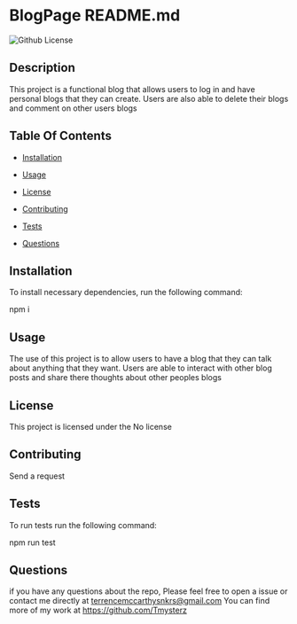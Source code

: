 
  # BlogPage README.md
  ![Github License](https://img.shields.io/badge/None-blue)

  ## Description

  This project is a functional blog that allows users to log in and have personal blogs that they can create. Users are also able to delete their blogs and comment on other users blogs 

  ## Table Of Contents 

  * [Installation](#Installation)

  * [Usage](#usage)
  
  * [License](#license)

  * [Contributing](#contributing)

  * [Tests](#tests)

  * [Questions](#questions)

  ## Installation

  To install necessary dependencies, run the following command:

  npm i

  ## Usage

  The use of this project is to allow users to have a blog that they can talk about anything that they want. Users are able to interact with other blog posts and share there thoughts about other peoples blogs

  ## License

  This project is licensed under the No license 

  ## Contributing 

  Send a request

  ## Tests

  To run tests run the following command:

  npm run test

  ## Questions

  if you have any questions about the repo, Please feel free to open a issue or contact me directly at terrencemccarthysnkrs@gmail.com
  You can find more of my work at https://github.com/Tmysterz